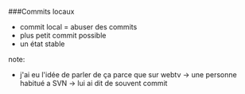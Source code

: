 ###Commits locaux

- commit local = abuser des commits
- plus petit commit possible
- un état stable

note:
- j'ai eu l'idée de parler de ça parce que sur webtv -> une personne habitué a SVN -> lui ai dit de souvent commit
